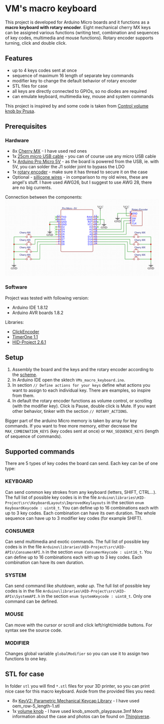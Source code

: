 # VM's macro keyboard
This project is developed for Arduino Micro boards and it functions as a **macro keyboard with rotary encoder**. Eight mechanical cherry MX keys can be assigned various functions (writing text, combination and sequences of key codes, multimedia and mouse functions). Rotary encoder supports turning, click and double click.

## Features
* up to 4 keys codes sent at once
* sequence of maximum 16 length of separate key commands
* modifier key to change the default behavior of rotary encoder
* STL files for case
* all keys are directly connected to GPIOs, so no diodes are required
* can emulate keyboard, multimedia key, mouse and system commands

This project is inspired by and some code is taken from [Control volume knob by Prusa](https://blog.prusaprinters.org/3d-print-an-oversized-media-control-volume-knob-arduino-basics/).

## Prerequisites
### Hardware
* 8x [Cherry MX](https://www.aliexpress.com/item/32900957560.html) - I have used red ones
* 1x [25cm micro USB cable](https://www.aliexpress.com/item/32958208619.html) - you can of course use any micro USB cable
* 1x [Arduino Pro Micro 5V](https://www.aliexpress.com/item/32785518952.html) - as the board is powered from the USB, ie. with 5V, you can solder the J1 solder joint to bypass the LDO
* 1x [rotary encoder](https://www.aliexpress.com/item/1000001872933.html) - make sure it has thread to secure it on the case
* Optional - [sillicone wires](https://www.aliexpress.com/item/32872439317.html) - in comparison to my old wires, these are angel's stuff. I have used AWG26, but I suggest to use AWG 28, there are no big currents.

Connection between the components:
![Scheme](/images/VMs_macro_keyboard_scheme.png)

### Software
Project was tested with following version:
* Arduino IDE 1.8.12
* Arduino AVR boards 1.8.2

Libraries:
* [ClickEncoder](https://github.com/0xPIT/encoder)
* [TimerOne 1.1](https://github.com/PaulStoffregen/TimerOne)
* [HID-Project 2.6.1](https://github.com/NicoHood/HID)

## Setup
1. Assembly the board and the keys and the rotary encoder according to the [scheme](/images/VMs_macro_keyboard_scheme.png).
1. In Arduino IDE open the sktech `VMs_macro_keyboard.ino`.
1. In section `// Define actions for your keys` define what actions you want to assign to each individual key. There are examples, so inspire from them.
1. In default the rotary encoder functions as volume control, or scrolling (with the modifier key). Click is Pause, double click is Mute. If you want other behavior, tinker with the section `// ROTARY_ACTIONS`.

Bigger part of the arduino Micro memory is taken by array for key commands. If you want to free more memory, either decrease the `MAX_COMBINATION_KEYS` (key codes sent at once) or `MAX_SEQUENCE_KEYS` (length of sequence of commands).

## Supported commands
There are 5 types of key codes the board can send. Each key can be of one type:
### KEYBOARD
Can send common key strokes from any keyboard (letters, SHIFT, CTRL...). The full list of possible key codes is in the file `Arduino\libraries\HID-Project\src\KeyboardLayouts\ImprovedKeylayouts` in the section `enum KeyboardKeycode : uint8_t`. You can define up to 16 combinations each with up to 3 key codes. Each combination can have its own duration. The whole sequence can have up to 3 modifier key codes (for example SHIFT).

### CONSUMER
Can send multimedia and exotic commands. The full list of possible key codes is in the file `Arduino\libraries\HID-Project\src\HID-APIs\ConsumerAPI.h` in the section `enum ConsumerKeycode : uint16_t`. You can define up to 16 combinations each with up to 3 key codes. Each combination can have its own duration.

### SYSTEM
Can send command like *shutdown*, *wake up*. The full list of possible key codes is in the file `Arduino\libraries\HID-Project\src\HID-APIs\SystemAPI.h` in the section `enum SystemKeycode : uint8_t`. Only one command can be defined.

### MOUSE
Can move with the cursor or scroll and click left/right/middle buttons. For syntax see the source code.

### MODIFIER
Changes global variable `globalModifier` so you can use it to assign two functions to one key.

## STL for case
In folder `stl` you will find `*.stl` files for your 3D printer, so you can print nice case for this macro keyboard.
Aside from the provided files you need:
* 8x [KeyV2: Parametric Mechanical Keycap Library](https://www.thingiverse.com/thing:2783650) - I have used oem_row-5_length-1.stl
* 1x [volume knob](https://www.prusaprinters.org/prints/4739-media-control-volume-knob-smooth-knob/files) - I have used knob_smooth_playpause.3mf
More information about the case and photos can be found on [Thingiverse](https://www.thingiverse.com/thing:4322182).
